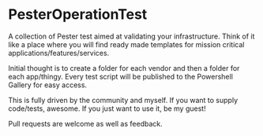 # PesterOperationTest
A collection of Pester test aimed at validating your infrastructure. Think of it like a place where you will find ready made templates for mission critical applications/features/services.

Initial thought is to create a folder for each vendor and then a folder for each app/thingy. Every test script will be published to the Powershell Gallery for easy access.

This is fully driven by the community and myself. If you want to supply code/tests, awesome. If you just want to use it, be my guest!

Pull requests are welcome as well as feedback.